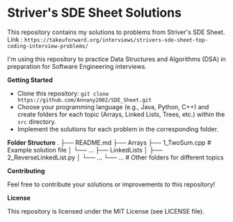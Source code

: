 # Striver's SDE Sheet Solutions

This repository contains my solutions to problems from Striver's SDE Sheet.
Link : `https://takeuforward.org/interviews/strivers-sde-sheet-top-coding-interview-problems/`

I'm using this repository to practice Data Structures and Algorithms (DSA) in preparation for Software Engineering interviews.

**Getting Started**

- Clone this repository: `git clone https://github.com/Annany2002/SDE_Sheet.git`
- Choose your programming language (e.g., Java, Python, C++) and create folders for each topic (Arrays, Linked Lists, Trees, etc.) within the `src` directory.
- Implement the solutions for each problem in the corresponding folder.

**Folder Structure**
.
├── README.md
├── Arrays
├── 1_TwoSum.cpp # Example solution file
│ └── ...
├── LinkedLists
│ ├── 2_ReverseLinkedList.py
│ └── ...
└── ... # Other folders for different topics

**Contributing**

Feel free to contribute your solutions or improvements to this repository!

**License**

This repository is licensed under the MIT License (see LICENSE file).
